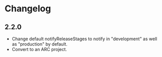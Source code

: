 Changelog
=========

2.2.0
------

-   Change default notifyReleaseStages to notify in "development" as well as "production" by default.
-   Convert to an ARC project.